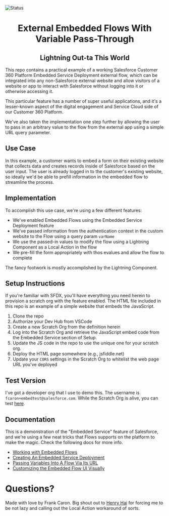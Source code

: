 ![Status](https://img.shields.io/badge/status-Beta-yellowgreen)

<h1 align="center">External Embedded Flows With Variable Pass-Through</h1>
<h2 align="center">Lightning Out-ta This World</h2>

This repo contains a practical example of a working Salesforce Customer 360 Platform Embedded Service Deployment external flow, which can be integrated into any non-Salesforce external website and allow visitors of a website or app to interact with Salesforce without logging into it or otherwise accessing it.

This particular feature has a number of super useful applications, and it's a lesser-known aspect of the digital engagement and Service Cloud side of our Customer 360 Platform.

We've also taken the implementation one step further by allowing the user to pass in an arbitrary value to the flow from the external app using a simple URL query parameter.

## Use Case

In this example, a customer wants to embed a form on their existing website that collects data and creates records inside of Salesforce based on the user input. The user is already logged in to the customer's existing website, so ideally we'd be able to prefill information in the embedded flow to streamline the process.

## Implementation

To accomplish this use case, we're using a few different features:

- We've enabled Embedded Flows using the Embedded Service Deployment feature
- We've passed information from the authentication context in the custom website to the Flow using a query param `varName`
- We use the passed-in values to modify the flow using a Lightning Component as a Local Action in the flow
- We pre-fill the form appropriately with thos evalues and allow the flow to complete

The fancy footwork is mostly accomplished by the Lightning Component.

## Setup Instructions

If you're familiar with SFDX, you'll have everything you need herein to provision a scratch org with the feature enabled. The HTML file included in this repo is an example of a simple website that embeds the JavaScript.

1. Clone the repo
2. Authorize your Dev Hub from VSCode
3. Create a new Scratch Org from the definition herein
4. Log into the Scratch Org and retrieve the JavaScript embed code from the Embedded Service section of Setup.
5. Update the JS code in the repo to use the unique one for your scratch org.
6. Deploy the HTML page somewhere (e.g., jsfiddle.net)
4. Update your `CORS` settings in the Scratch Org to whitelist the web page URL you've deployed

## Test Version
I've got a developer org that I use to demo this. The username is `fcaron+embedtest@salesforce.com`. While the Scratch Org is alive, you can test [here](https://jsfiddle.net/wp7g413h/7/).

## Documentation

This is a demonstration of the "Embedded Service" feature of Salesforce, and we're using a few neat tricks that Flows supports on the platform to make the magic. Check the following docs for more info.

* [Working with Embedded Flows](https://help.salesforce.com/articleView?id=embedded_flows_setup.htm)
* [Creating An Embedded Service Deployment](https://help.salesforce.com/articleView?id=snapins_create_deployment.htm&type=5)
* [Passing Variables Into A Flow Via Its URL](https://help.salesforce.com/articleView?id=flow_distribute_internal_url_variable.htm&r=https%3A%2F%2Fwww.google.com%2F&type=5)
* [Customizing the Embedded Flow UI Visually](https://help.salesforce.com/articleView?id=snapins_chat_customize_code.htm&type=5)

# Questions?

Made with love by Frank Caron. Big shout out to [Henry Hai](https://github.com/hhai) for forcing me to be not lazy and calling out the Local Action workaround of sorts.
